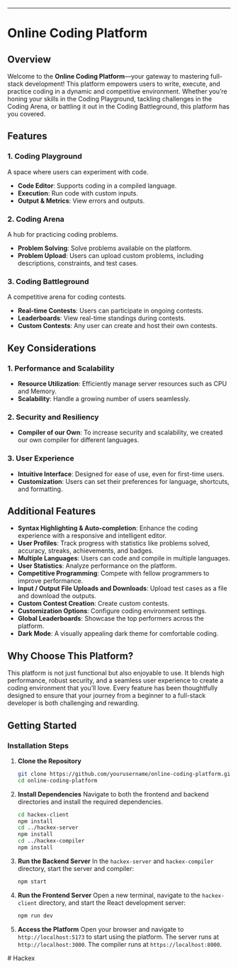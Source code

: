 ---

# Online Coding Platform

## Overview
Welcome to the **Online Coding Platform**—your gateway to mastering full-stack development! This platform empowers users to write, execute, and practice coding in a dynamic and competitive environment. Whether you’re honing your skills in the Coding Playground, tackling challenges in the Coding Arena, or battling it out in the Coding Battleground, this platform has you covered.

## Features

### 1. Coding Playground
A space where users can experiment with code.
- **Code Editor**: Supports coding in a compiled language.
- **Execution**: Run code with custom inputs.
- **Output & Metrics**: View errors and outputs.

### 2. Coding Arena
A hub for practicing coding problems.
- **Problem Solving**: Solve problems available on the platform.
- **Problem Upload**: Users can upload custom problems, including descriptions, constraints, and test cases.

### 3. Coding Battleground
A competitive arena for coding contests.
- **Real-time Contests**: Users can participate in ongoing contests.
- **Leaderboards**: View real-time standings during contests.
- **Custom Contests**: Any user can create and host their own contests.

## Key Considerations

### 1. Performance and Scalability
- **Resource Utilization**: Efficiently manage server resources such as CPU and Memory.
- **Scalability**: Handle a growing number of users seamlessly.

### 2. Security and Resiliency
- **Compiler of our Own**: To increase security and scalability, we created our own compiler for different languages.

### 3. User Experience
- **Intuitive Interface**: Designed for ease of use, even for first-time users.
- **Customization**: Users can set their preferences for language, shortcuts, and formatting.

## Additional Features
- **Syntax Highlighting & Auto-completion**: Enhance the coding experience with a responsive and intelligent editor.
- **User Profiles**: Track progress with statistics like problems solved, accuracy, streaks, achievements, and badges.
- **Multiple Languages**: Users can code and compile in multiple languages.
- **User Statistics**: Analyze performance on the platform.
- **Competitive Programming**: Compete with fellow programmers to improve performance.
- **Input / Output File Uploads and Downloads**: Upload test cases as a file and download the outputs.
- **Custom Contest Creation**: Create custom contests.
- **Customization Options**: Configure coding environment settings.
- **Global Leaderboards**: Showcase the top performers across the platform.
- **Dark Mode**: A visually appealing dark theme for comfortable coding.

## Why Choose This Platform?
This platform is not just functional but also enjoyable to use. It blends high performance, robust security, and a seamless user experience to create a coding environment that you’ll love. Every feature has been thoughtfully designed to ensure that your journey from a beginner to a full-stack developer is both challenging and rewarding.

## Getting Started

### Installation Steps

1. **Clone the Repository**
   ```bash
   git clone https://github.com/yourusername/online-coding-platform.git
   cd online-coding-platform
   ```

2. **Install Dependencies**
   Navigate to both the frontend and backend directories and install the required dependencies.
   ```bash
   cd hackex-client
   npm install
   cd ../hackex-server
   npm install
   cd ../hackex-compiler
   npm install
   ```

3. **Run the Backend Server**
   In the `hackex-server` and `hackex-compiler` directory, start the server and compiler:
   ```bash
   npm start
   ```

6. **Run the Frontend Server**
   Open a new terminal, navigate to the `hackex-client` directory, and start the React development server:
   ```bash
   npm run dev
   ```

7. **Access the Platform**
   Open your browser and navigate to `http://localhost:5173` to start using the platform.
   The server runs at `http://localhost:3000`.
   The compiler runs at `https://localhost:8000`.

#   H a c k e x  
 